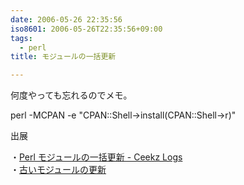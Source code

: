 ```yaml
---
date: 2006-05-26 22:35:56
iso8601: 2006-05-26T22:35:56+09:00
tags:
  - perl
title: モジュールの一括更新

---
```


<div class="entry-body">
                                 <p>何度やっても忘れるのでメモ。</p>

<p>perl -MCPAN -e "CPAN::Shell->install(CPAN::Shell->r)"</p>

<p>出展</p>

<p>・<a href="http://private.ceek.jp/archives/001930.html">Perl モジュールの一括更新 - Ceekz Logs</a><br />
・<a href="http://www2u.biglobe.ne.jp/~MAS/perl/waza/modupdate.html">古いモジュールの更新</a></p>
                              </div>
    	